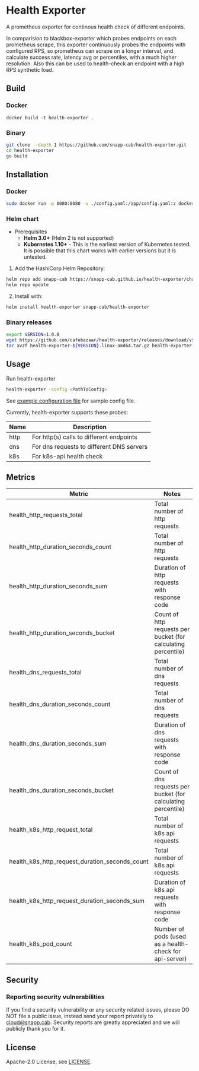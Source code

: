 # Health Exporter

A prometheus exporter for continous health check of different endpoints.

In comparision to blackbox-exporter which probes endpoints on each prometheus scrape, this exporter continuously probes the endpoints with configured RPS, so prometheus can scrape on a longer interval, and calculate success rate, latency avg or percentiles, with a much higher resolution. Also this can be used to health-check an endpoint with a high RPS synthetic load.


## Build

### Docker

`docker build -t health-exporter .`


### Binary

```bash
git clone --depth 1 https://github.com/snapp-cab/health-exporter.git
cd health-exporter
go build
```

## Installation


### Docker


```bash
sudo docker run -p 8080:8080 -v ./config.yaml:/app/config.yaml:z docker.pkg.github.com/snapp/health-exporter/image:latest
```

### Helm chart

* Prerequisites
  * **Helm 3.0+** (Helm 2 is not supported)
  * **Kubernetes 1.10+** - This is the earliest version of Kubernetes tested.
    It is possible that this chart works with earlier versions but it is
    untested.


1. Add the HashiCorp Helm Repository:

```bash
helm repo add snapp-cab https://snapp-cab.github.io/health-exporter/charts
helm repo update
```

2. Install with:

```bash
helm install health-exporter snapp-cab/health-exporter
```

### Binary releases

```bash
export VERSION=1.0.0
wget https://github.com/cafebazaar/health-exporter/releases/download/v${VERSION}/health-exporter-${VERSION}.linux-amd64.tar.gz
tar xvzf health-exporter-${VERSION}.linux-amd64.tar.gz health-exporter-${VERSION}.linux-amd64/health-exporter
```

## Usage

Run health-exporter

```bash
health-exporter -config <PathToConfig>
```

See [example configuration file](config.example.yaml) for sample config file.

Currently, health-exporter supports these probes:

Name    | Description
--------|------------
http    | For http(s) calls to different endpoints
dns     | For dns requests to different DNS servers
k8s     | For k8s-api health check


## Metrics


| Metric                                          | Notes
|-------------------------------------------------|------------------------------------
| health_http_requests_total                      | Total number of http requests
| health_http_duration_seconds_count              | Total number of http requests
| health_http_duration_seconds_sum                | Duration of http requests with response code
| health_http_duration_seconds_bucket             | Count of http requests per bucket (for calculating percentile)
| health_dns_requests_total                       | Total number of dns requests
| health_dns_duration_seconds_count               | Total number of dns requests
| health_dns_duration_seconds_sum                 | Duration of dns requests with response code
| health_dns_duration_seconds_bucket              | Count of dns requests per bucket (for calculating percentile)
| health_k8s_http_request_total                   | Total number of k8s api requests
| health_k8s_http_request_duration_seconds_count  | Total number of k8s api requests
| health_k8s_http_request_duration_seconds_sum    | Duration of k8s api requests with response code
| health_k8s_pod_count                            | Number of pods (used as a health-check for api-server)


## Security

### Reporting security vulnerabilities

If you find a security vulnerability or any security related issues, please DO NOT file a public issue, instead send your report privately to cloud@snapp.cab. Security reports are greatly appreciated and we will publicly thank you for it.

## License

Apache-2.0 License, see [LICENSE](LICENSE).
